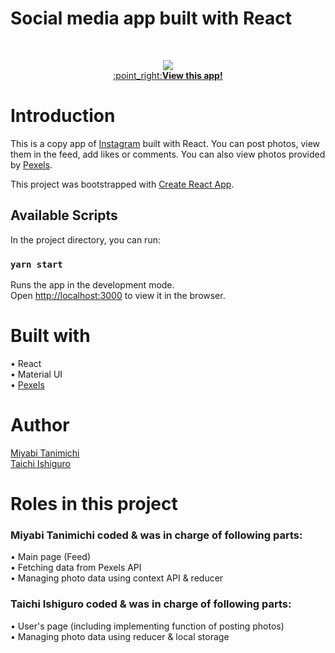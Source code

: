 # Social media app built with React

<br/>
<p align="center">
  <img src="https://user-images.githubusercontent.com/60183777/122874672-37258080-d36e-11eb-8f34-4447a33e73c3.gif" /><br>
  <a href="https://ishigram.herokuapp.com/" target="_blank">:point_right:<b>View this app!</b></a>
</p>

# Introduction

This is a copy app of [Instagram](https://www.instagram.com/) built with React. You can post photos, view them in the feed, add likes or comments. You can also view photos provided by [Pexels](https://www.pexels.com/api/).

This project was bootstrapped with [Create React App](https://github.com/facebook/create-react-app).

## Available Scripts

In the project directory, you can run:

### `yarn start`

Runs the app in the development mode.\
Open [http://localhost:3000](http://localhost:3000) to view it in the browser.

# Built with

• React <br/>
• Material UI <br/>
• [Pexels](https://www.pexels.com/api/)

# Author

[Miyabi Tanimichi](https://github.com/miyabitanimchi)<br/>
[Taichi Ishiguro](https://github.com/BlackStone8960)

# Roles in this project

### Miyabi Tanimichi coded & was in charge of following parts:

• Main page (Feed) <br/>
• Fetching data from Pexels API <br/>
• Managing photo data using context API & reducer

### Taichi Ishiguro coded & was in charge of following parts:

• User's page (including implementing function of posting photos) <br/>
• Managing photo data using reducer & local storage <br/>
